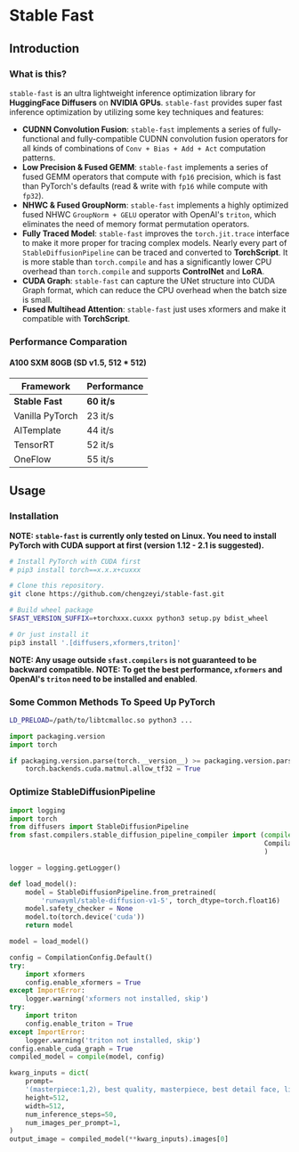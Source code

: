 # Stable Fast

## Introduction

### What is this?

`stable-fast` is an ultra lightweight inference optimization library for __HuggingFace Diffusers__ on __NVIDIA GPUs__.
`stable-fast` provides super fast inference optimization by utilizing some key techniques and features:

- __CUDNN Convolution Fusion__: `stable-fast` implements a series of fully-functional and fully-compatible CUDNN convolution fusion operators for all kinds of combinations of `Conv + Bias + Add + Act` computation patterns.
- __Low Precision & Fused GEMM__: `stable-fast` implements a series of fused GEMM operators that compute with `fp16` precision, which is fast than PyTorch's defaults (read & write with `fp16` while compute with `fp32`).
- __NHWC & Fused GroupNorm__: `stable-fast` implements a highly optimized fused NHWC `GroupNorm + GELU` operator with OpenAI's `triton`, which eliminates the need of memory format permutation operators.
- __Fully Traced Model__: `stable-fast` improves the `torch.jit.trace` interface to make it more proper for tracing complex models. Nearly every part of `StableDiffusionPipeline` can be traced and converted to __TorchScript__. It is more stable than `torch.compile` and has a significantly lower CPU overhead than `torch.compile` and supports __ControlNet__ and __LoRA__.
- __CUDA Graph__: `stable-fast` can capture the UNet structure into CUDA Graph format, which can reduce the CPU overhead when the batch size is small.
- __Fused Multihead Attention__: `stable-fast` just uses xformers and make it compatible with __TorchScript__.

### Performance Comparation

#### A100 SXM 80GB (SD v1.5, 512 * 512)

| Framework       | Performance |
| --------------- | ----------- |
| __Stable Fast__ | __60 it/s__ |
| Vanilla PyTorch | 23 it/s     |
| AITemplate      | 44 it/s     |
| TensorRT        | 52 it/s     |
| OneFlow         | 55 it/s     |

## Usage

### Installation

__NOTE: `stable-fast` is currently only tested on Linux. You need to install PyTorch with CUDA support at first (version 1.12 - 2.1 is suggested).__

```bash
# Install PyTorch with CUDA first
# pip3 install torch==x.x.x+cuxxx

# Clone this repository.
git clone https://github.com/chengzeyi/stable-fast.git

# Build wheel package
SFAST_VERSION_SUFFIX=+torchxxx.cuxxx python3 setup.py bdist_wheel

# Or just install it
pip3 install '.[diffusers,xformers,triton]'
```

__NOTE: Any usage outside `sfast.compilers` is not guaranteed to be backward compatible.__
__NOTE: To get the best performance, `xformers` and OpenAI's `triton` need to be installed and enabled__.

### Some Common Methods To Speed Up PyTorch

```bash
LD_PRELOAD=/path/to/libtcmalloc.so python3 ...
```

```python
import packaging.version
import torch

if packaging.version.parse(torch.__version__) >= packaging.version.parse('1.12.0'):
    torch.backends.cuda.matmul.allow_tf32 = True
```

### Optimize StableDiffusionPipeline

```python
import logging
import torch
from diffusers import StableDiffusionPipeline
from sfast.compilers.stable_diffusion_pipeline_compiler import (compile,
                                                                CompilationConfig
                                                                )

logger = logging.getLogger()

def load_model():
    model = StableDiffusionPipeline.from_pretrained(
        'runwayml/stable-diffusion-v1-5', torch_dtype=torch.float16)
    model.safety_checker = None
    model.to(torch.device('cuda'))
    return model

model = load_model()

config = CompilationConfig.Default()
try:
    import xformers
    config.enable_xformers = True
except ImportError:
    logger.warning('xformers not installed, skip')
try:
    import triton
    config.enable_triton = True
except ImportError:
    logger.warning('triton not installed, skip')
config.enable_cuda_graph = True
compiled_model = compile(model, config)

kwarg_inputs = dict(
    prompt=
    '(masterpiece:1,2), best quality, masterpiece, best detail face, lineart, monochrome, a beautiful girl',
    height=512,
    width=512,
    num_inference_steps=50,
    num_images_per_prompt=1,
)
output_image = compiled_model(**kwarg_inputs).images[0]
```
